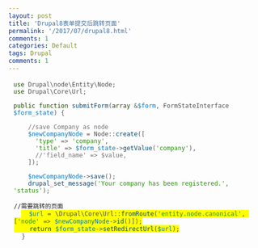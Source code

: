 ```yaml
---
layout: post
title: 'Drupal8表单提交后跳转页面'
permalink: '/2017/07/drupal8.html'
comments: 1
categories: Default
tags: Drupal
comments: 1
---
```

<pre class="codeblock language-php" style='background-attachment: initial; background-clip: initial; background-image: initial; background-origin: initial; background-position: initial; background-repeat: initial; background-size: initial; border-radius: 0.25em; border: none; box-sizing: border-box; color: #4e4e4e; font-family: Monaco, Consolas, "Andale Mono", "Ubuntu Mono", monospace; font-size: 13px; font-stretch: inherit; font-variant-numeric: inherit; line-height: inherit; margin-bottom: 0.5em; margin-top: 0.5em; padding: 0.25em 0.75em; vertical-align: baseline; white-space: pre-wrap;'><code class="language-php" style='background: none; border: 0px; box-sizing: border-box; font-family: Monaco, Consolas, "Andale Mono", "Ubuntu Mono", monospace; font-size: 0.92308em; font-stretch: inherit; font-style: inherit; font-variant: inherit; font-weight: inherit; line-height: inherit; margin: 0px; padding: 0px; vertical-align: baseline;'><span class="token keyword keyword-use" style="border: 0px; box-sizing: border-box; color: #1f4900; font-family: inherit; font-size: 12px; font-stretch: inherit; font-style: inherit; font-variant: inherit; font-weight: inherit; line-height: inherit; margin: 0px; padding: 0px; vertical-align: baseline;">use</span> <span class="token package" style="border: 0px; box-sizing: border-box; font-family: inherit; font-size: 12px; font-stretch: inherit; font-style: inherit; font-variant: inherit; font-weight: inherit; line-height: inherit; margin: 0px; padding: 0px; vertical-align: baseline;">Drupal<span class="token punctuation" style="border: 0px; box-sizing: border-box; color: #555555; font-family: inherit; font-stretch: inherit; font-style: inherit; font-variant: inherit; font-weight: inherit; line-height: inherit; margin: 0px; padding: 0px; vertical-align: baseline;">\</span>node<span class="token punctuation" style="border: 0px; box-sizing: border-box; color: #555555; font-family: inherit; font-stretch: inherit; font-style: inherit; font-variant: inherit; font-weight: inherit; line-height: inherit; margin: 0px; padding: 0px; vertical-align: baseline;">\</span>Entity<span class="token punctuation" style="border: 0px; box-sizing: border-box; color: #555555; font-family: inherit; font-stretch: inherit; font-style: inherit; font-variant: inherit; font-weight: inherit; line-height: inherit; margin: 0px; padding: 0px; vertical-align: baseline;">\</span>Node</span><span class="token punctuation" style="border: 0px; box-sizing: border-box; color: #555555; font-family: inherit; font-size: 12px; font-stretch: inherit; font-style: inherit; font-variant: inherit; font-weight: inherit; line-height: inherit; margin: 0px; padding: 0px; vertical-align: baseline;">;</span><br/><span class="token keyword keyword-use" style="border: 0px; box-sizing: border-box; color: #1f4900; font-family: inherit; font-size: 12px; font-stretch: inherit; font-style: inherit; font-variant: inherit; font-weight: inherit; line-height: inherit; margin: 0px; padding: 0px; vertical-align: baseline;">use</span> <span class="token package" style="border: 0px; box-sizing: border-box; font-family: inherit; font-size: 12px; font-stretch: inherit; font-style: inherit; font-variant: inherit; font-weight: inherit; line-height: inherit; margin: 0px; padding: 0px; vertical-align: baseline;">Drupal<span class="token punctuation" style="border: 0px; box-sizing: border-box; color: #555555; font-family: inherit; font-stretch: inherit; font-style: inherit; font-variant: inherit; font-weight: inherit; line-height: inherit; margin: 0px; padding: 0px; vertical-align: baseline;">\</span>Core<span class="token punctuation" style="border: 0px; box-sizing: border-box; color: #555555; font-family: inherit; font-stretch: inherit; font-style: inherit; font-variant: inherit; font-weight: inherit; line-height: inherit; margin: 0px; padding: 0px; vertical-align: baseline;">\</span>Url</span><span class="token punctuation" style="border: 0px; box-sizing: border-box; color: #555555; font-family: inherit; font-size: 12px; font-stretch: inherit; font-style: inherit; font-variant: inherit; font-weight: inherit; line-height: inherit; margin: 0px; padding: 0px; vertical-align: baseline;">;</span><br/><br/><span class="token keyword keyword-public" style="border: 0px; box-sizing: border-box; color: #1f4900; font-family: inherit; font-size: 12px; font-stretch: inherit; font-style: inherit; font-variant: inherit; font-weight: inherit; line-height: inherit; margin: 0px; padding: 0px; vertical-align: baseline;">public</span> <span class="token keyword keyword-function" style="border: 0px; box-sizing: border-box; color: #1f4900; font-family: inherit; font-size: 12px; font-stretch: inherit; font-style: inherit; font-variant: inherit; font-weight: inherit; line-height: inherit; margin: 0px; padding: 0px; vertical-align: baseline;">function</span> <span class="token function" style="border: 0px; box-sizing: border-box; color: #064771; font-family: inherit; font-size: 12px; font-stretch: inherit; font-style: inherit; font-variant: inherit; font-weight: inherit; line-height: inherit; margin: 0px; padding: 0px; vertical-align: baseline;">submitForm</span><span class="token punctuation" style="border: 0px; box-sizing: border-box; color: #555555; font-family: inherit; font-size: 12px; font-stretch: inherit; font-style: inherit; font-variant: inherit; font-weight: inherit; line-height: inherit; margin: 0px; padding: 0px; vertical-align: baseline;">(</span><span class="token keyword keyword-array" style="border: 0px; box-sizing: border-box; color: #1f4900; font-family: inherit; font-size: 12px; font-stretch: inherit; font-style: inherit; font-variant: inherit; font-weight: inherit; line-height: inherit; margin: 0px; padding: 0px; vertical-align: baseline;">array</span> <span class="token operator" style="border: 0px; box-sizing: border-box; color: #555555; font-family: inherit; font-size: 12px; font-stretch: inherit; font-style: inherit; font-variant: inherit; font-weight: inherit; line-height: inherit; margin: 0px; padding: 0px; vertical-align: baseline;">&amp;</span><span class="token variable" style="border: 0px; box-sizing: border-box; color: #0678be; font-family: inherit; font-size: 12px; font-stretch: inherit; font-style: inherit; font-variant: inherit; font-weight: inherit; line-height: inherit; margin: 0px; padding: 0px; vertical-align: baseline;">$form</span><span class="token punctuation" style="border: 0px; box-sizing: border-box; color: #555555; font-family: inherit; font-size: 12px; font-stretch: inherit; font-style: inherit; font-variant: inherit; font-weight: inherit; line-height: inherit; margin: 0px; padding: 0px; vertical-align: baseline;">,</span> FormStateInterface <span class="token variable" style="border: 0px; box-sizing: border-box; color: #0678be; font-family: inherit; font-size: 12px; font-stretch: inherit; font-style: inherit; font-variant: inherit; font-weight: inherit; line-height: inherit; margin: 0px; padding: 0px; vertical-align: baseline;">$form_state</span><span class="token punctuation" style="border: 0px; box-sizing: border-box; color: #555555; font-family: inherit; font-size: 12px; font-stretch: inherit; font-style: inherit; font-variant: inherit; font-weight: inherit; line-height: inherit; margin: 0px; padding: 0px; vertical-align: baseline;">)</span> <span class="token punctuation" style="border: 0px; box-sizing: border-box; color: #555555; font-family: inherit; font-size: 12px; font-stretch: inherit; font-style: inherit; font-variant: inherit; font-weight: inherit; line-height: inherit; margin: 0px; padding: 0px; vertical-align: baseline;">{</span><br/><br/>    <span class="token comment" spellcheck="true" style="border: none; box-sizing: border-box; color: #727272; font-family: inherit; font-size: 12px; font-stretch: inherit; font-style: inherit; font-variant: inherit; font-weight: inherit; line-height: inherit; margin: 0px; padding: 0px; vertical-align: baseline;">//save Company as node</span><br/>    <span class="token variable" style="border: 0px; box-sizing: border-box; color: #0678be; font-family: inherit; font-size: 12px; font-stretch: inherit; font-style: inherit; font-variant: inherit; font-weight: inherit; line-height: inherit; margin: 0px; padding: 0px; vertical-align: baseline;">$newCompanyNode</span> <span class="token operator" style="border: 0px; box-sizing: border-box; color: #555555; font-family: inherit; font-size: 12px; font-stretch: inherit; font-style: inherit; font-variant: inherit; font-weight: inherit; line-height: inherit; margin: 0px; padding: 0px; vertical-align: baseline;">=</span> <span class="token scope" style="border: 0px; box-sizing: border-box; font-family: inherit; font-size: 12px; font-stretch: inherit; font-style: inherit; font-variant: inherit; font-weight: inherit; line-height: inherit; margin: 0px; padding: 0px; vertical-align: baseline;">Node<span class="token punctuation" style="border: 0px; box-sizing: border-box; color: #555555; font-family: inherit; font-stretch: inherit; font-style: inherit; font-variant: inherit; font-weight: inherit; line-height: inherit; margin: 0px; padding: 0px; vertical-align: baseline;">::</span></span><span class="token function" style="border: 0px; box-sizing: border-box; color: #064771; font-family: inherit; font-size: 12px; font-stretch: inherit; font-style: inherit; font-variant: inherit; font-weight: inherit; line-height: inherit; margin: 0px; padding: 0px; vertical-align: baseline;">create</span><span class="token punctuation" style="border: 0px; box-sizing: border-box; color: #555555; font-family: inherit; font-size: 12px; font-stretch: inherit; font-style: inherit; font-variant: inherit; font-weight: inherit; line-height: inherit; margin: 0px; padding: 0px; vertical-align: baseline;">(</span><span class="token punctuation" style="border: 0px; box-sizing: border-box; color: #555555; font-family: inherit; font-size: 12px; font-stretch: inherit; font-style: inherit; font-variant: inherit; font-weight: inherit; line-height: inherit; margin: 0px; padding: 0px; vertical-align: baseline;">[</span><br/>      <span class="token string" style="border: 0px; box-sizing: border-box; color: #2b8f0c; font-family: inherit; font-size: 12px; font-stretch: inherit; font-style: inherit; font-variant: inherit; font-weight: inherit; line-height: inherit; margin: 0px; padding: 0px; vertical-align: baseline;">'type'</span> <span class="token operator" style="border: 0px; box-sizing: border-box; color: #555555; font-family: inherit; font-size: 12px; font-stretch: inherit; font-style: inherit; font-variant: inherit; font-weight: inherit; line-height: inherit; margin: 0px; padding: 0px; vertical-align: baseline;">=</span><span class="token operator" style="border: 0px; box-sizing: border-box; color: #555555; font-family: inherit; font-size: 12px; font-stretch: inherit; font-style: inherit; font-variant: inherit; font-weight: inherit; line-height: inherit; margin: 0px; padding: 0px; vertical-align: baseline;">&gt;</span> <span class="token string" style="border: 0px; box-sizing: border-box; color: #2b8f0c; font-family: inherit; font-size: 12px; font-stretch: inherit; font-style: inherit; font-variant: inherit; font-weight: inherit; line-height: inherit; margin: 0px; padding: 0px; vertical-align: baseline;">'company'</span><span class="token punctuation" style="border: 0px; box-sizing: border-box; color: #555555; font-family: inherit; font-size: 12px; font-stretch: inherit; font-style: inherit; font-variant: inherit; font-weight: inherit; line-height: inherit; margin: 0px; padding: 0px; vertical-align: baseline;">,</span><br/>      <span class="token string" style="border: 0px; box-sizing: border-box; color: #2b8f0c; font-family: inherit; font-size: 12px; font-stretch: inherit; font-style: inherit; font-variant: inherit; font-weight: inherit; line-height: inherit; margin: 0px; padding: 0px; vertical-align: baseline;">'title'</span> <span class="token operator" style="border: 0px; box-sizing: border-box; color: #555555; font-family: inherit; font-size: 12px; font-stretch: inherit; font-style: inherit; font-variant: inherit; font-weight: inherit; line-height: inherit; margin: 0px; padding: 0px; vertical-align: baseline;">=</span><span class="token operator" style="border: 0px; box-sizing: border-box; color: #555555; font-family: inherit; font-size: 12px; font-stretch: inherit; font-style: inherit; font-variant: inherit; font-weight: inherit; line-height: inherit; margin: 0px; padding: 0px; vertical-align: baseline;">&gt;</span> <span class="token variable" style="border: 0px; box-sizing: border-box; color: #0678be; font-family: inherit; font-size: 12px; font-stretch: inherit; font-style: inherit; font-variant: inherit; font-weight: inherit; line-height: inherit; margin: 0px; padding: 0px; vertical-align: baseline;">$form_state</span><span class="token operator" style="border: 0px; box-sizing: border-box; color: #555555; font-family: inherit; font-size: 12px; font-stretch: inherit; font-style: inherit; font-variant: inherit; font-weight: inherit; line-height: inherit; margin: 0px; padding: 0px; vertical-align: baseline;">-</span><span class="token operator" style="border: 0px; box-sizing: border-box; color: #555555; font-family: inherit; font-size: 12px; font-stretch: inherit; font-style: inherit; font-variant: inherit; font-weight: inherit; line-height: inherit; margin: 0px; padding: 0px; vertical-align: baseline;">&gt;</span><span class="token function" style="border: 0px; box-sizing: border-box; color: #064771; font-family: inherit; font-size: 12px; font-stretch: inherit; font-style: inherit; font-variant: inherit; font-weight: inherit; line-height: inherit; margin: 0px; padding: 0px; vertical-align: baseline;">getValue</span><span class="token punctuation" style="border: 0px; box-sizing: border-box; color: #555555; font-family: inherit; font-size: 12px; font-stretch: inherit; font-style: inherit; font-variant: inherit; font-weight: inherit; line-height: inherit; margin: 0px; padding: 0px; vertical-align: baseline;">(</span><span class="token string" style="border: 0px; box-sizing: border-box; color: #2b8f0c; font-family: inherit; font-size: 12px; font-stretch: inherit; font-style: inherit; font-variant: inherit; font-weight: inherit; line-height: inherit; margin: 0px; padding: 0px; vertical-align: baseline;">'company'</span><span class="token punctuation" style="border: 0px; box-sizing: border-box; color: #555555; font-family: inherit; font-size: 12px; font-stretch: inherit; font-style: inherit; font-variant: inherit; font-weight: inherit; line-height: inherit; margin: 0px; padding: 0px; vertical-align: baseline;">)</span><span class="token punctuation" style="border: 0px; box-sizing: border-box; color: #555555; font-family: inherit; font-size: 12px; font-stretch: inherit; font-style: inherit; font-variant: inherit; font-weight: inherit; line-height: inherit; margin: 0px; padding: 0px; vertical-align: baseline;">,</span><br/>      <span class="token comment" spellcheck="true" style="border: none; box-sizing: border-box; color: #727272; font-family: inherit; font-size: 12px; font-stretch: inherit; font-style: inherit; font-variant: inherit; font-weight: inherit; line-height: inherit; margin: 0px; padding: 0px; vertical-align: baseline;">//'field_name' =&gt; $value,</span><br/>    <span class="token punctuation" style="border: 0px; box-sizing: border-box; color: #555555; font-family: inherit; font-size: 12px; font-stretch: inherit; font-style: inherit; font-variant: inherit; font-weight: inherit; line-height: inherit; margin: 0px; padding: 0px; vertical-align: baseline;">]</span><span class="token punctuation" style="border: 0px; box-sizing: border-box; color: #555555; font-family: inherit; font-size: 12px; font-stretch: inherit; font-style: inherit; font-variant: inherit; font-weight: inherit; line-height: inherit; margin: 0px; padding: 0px; vertical-align: baseline;">)</span><span class="token punctuation" style="border: 0px; box-sizing: border-box; color: #555555; font-family: inherit; font-size: 12px; font-stretch: inherit; font-style: inherit; font-variant: inherit; font-weight: inherit; line-height: inherit; margin: 0px; padding: 0px; vertical-align: baseline;">;</span><br/><br/>    <span class="token variable" style="border: 0px; box-sizing: border-box; color: #0678be; font-family: inherit; font-size: 12px; font-stretch: inherit; font-style: inherit; font-variant: inherit; font-weight: inherit; line-height: inherit; margin: 0px; padding: 0px; vertical-align: baseline;">$newCompanyNode</span><span class="token operator" style="border: 0px; box-sizing: border-box; color: #555555; font-family: inherit; font-size: 12px; font-stretch: inherit; font-style: inherit; font-variant: inherit; font-weight: inherit; line-height: inherit; margin: 0px; padding: 0px; vertical-align: baseline;">-</span><span class="token operator" style="border: 0px; box-sizing: border-box; color: #555555; font-family: inherit; font-size: 12px; font-stretch: inherit; font-style: inherit; font-variant: inherit; font-weight: inherit; line-height: inherit; margin: 0px; padding: 0px; vertical-align: baseline;">&gt;</span><span class="token function" style="border: 0px; box-sizing: border-box; color: #064771; font-family: inherit; font-size: 12px; font-stretch: inherit; font-style: inherit; font-variant: inherit; font-weight: inherit; line-height: inherit; margin: 0px; padding: 0px; vertical-align: baseline;">save</span><span class="token punctuation" style="border: 0px; box-sizing: border-box; color: #555555; font-family: inherit; font-size: 12px; font-stretch: inherit; font-style: inherit; font-variant: inherit; font-weight: inherit; line-height: inherit; margin: 0px; padding: 0px; vertical-align: baseline;">(</span><span class="token punctuation" style="border: 0px; box-sizing: border-box; color: #555555; font-family: inherit; font-size: 12px; font-stretch: inherit; font-style: inherit; font-variant: inherit; font-weight: inherit; line-height: inherit; margin: 0px; padding: 0px; vertical-align: baseline;">)</span><span class="token punctuation" style="border: 0px; box-sizing: border-box; color: #555555; font-family: inherit; font-size: 12px; font-stretch: inherit; font-style: inherit; font-variant: inherit; font-weight: inherit; line-height: inherit; margin: 0px; padding: 0px; vertical-align: baseline;">;</span><br/>    <span class="token function" style="border: 0px; box-sizing: border-box; color: #064771; font-family: inherit; font-size: 12px; font-stretch: inherit; font-style: inherit; font-variant: inherit; font-weight: inherit; line-height: inherit; margin: 0px; padding: 0px; vertical-align: baseline;">drupal_set_message</span><span class="token punctuation" style="border: 0px; box-sizing: border-box; color: #555555; font-family: inherit; font-size: 12px; font-stretch: inherit; font-style: inherit; font-variant: inherit; font-weight: inherit; line-height: inherit; margin: 0px; padding: 0px; vertical-align: baseline;">(</span><span class="token string" style="border: 0px; box-sizing: border-box; color: #2b8f0c; font-family: inherit; font-size: 12px; font-stretch: inherit; font-style: inherit; font-variant: inherit; font-weight: inherit; line-height: inherit; margin: 0px; padding: 0px; vertical-align: baseline;">'Your company has been registered.'</span><span class="token punctuation" style="border: 0px; box-sizing: border-box; color: #555555; font-family: inherit; font-size: 12px; font-stretch: inherit; font-style: inherit; font-variant: inherit; font-weight: inherit; line-height: inherit; margin: 0px; padding: 0px; vertical-align: baseline;">,</span> <span class="token string" style="border: 0px; box-sizing: border-box; color: #2b8f0c; font-family: inherit; font-size: 12px; font-stretch: inherit; font-style: inherit; font-variant: inherit; font-weight: inherit; line-height: inherit; margin: 0px; padding: 0px; vertical-align: baseline;">'status'</span><span class="token punctuation" style="border: 0px; box-sizing: border-box; color: #555555; font-family: inherit; font-size: 12px; font-stretch: inherit; font-style: inherit; font-variant: inherit; font-weight: inherit; line-height: inherit; margin: 0px; padding: 0px; vertical-align: baseline;">)</span><span class="token punctuation" style="border: 0px; box-sizing: border-box; color: #555555; font-family: inherit; font-size: 12px; font-stretch: inherit; font-style: inherit; font-variant: inherit; font-weight: inherit; line-height: inherit; margin: 0px; padding: 0px; vertical-align: baseline;">;</span></code></pre>

<pre class="codeblock language-php" style='border-radius: 0.25em; border: none; box-sizing: border-box; font-family: monaco, consolas, "andale mono", "ubuntu mono", monospace; font-stretch: inherit; line-height: inherit; margin-bottom: 0.5em; margin-top: 0.5em; padding: 0.25em 0.75em; vertical-align: baseline; white-space: pre-wrap;'><code class="language-php" style='background: none; border: 0px; box-sizing: border-box; font-family: monaco, consolas, "andale mono", "ubuntu mono", monospace; font-stretch: inherit; font-style: inherit; font-variant: inherit; font-weight: inherit; line-height: inherit; margin: 0px; padding: 0px; vertical-align: baseline;'>//需要跳转的页面<br/>  </code><code class="language-php" style='background-image: none; border: 0px; box-sizing: border-box; color: #4e4e4e; font-family: monaco, consolas, "andale mono", "ubuntu mono", monospace; font-size: 0.92308em; font-stretch: inherit; font-style: inherit; font-variant: inherit; font-weight: inherit; line-height: inherit; margin: 0px; padding: 0px; vertical-align: baseline;'><span style="background-color: yellow;">  <span class="token variable" style="border: 0px; box-sizing: border-box; color: #0678be; font-family: inherit; font-size: 12px; font-stretch: inherit; font-style: inherit; font-variant: inherit; font-weight: inherit; line-height: inherit; margin: 0px; padding: 0px; vertical-align: baseline;">$url</span> <span class="token operator" style="border: 0px; box-sizing: border-box; color: #555555; font-family: inherit; font-size: 12px; font-stretch: inherit; font-style: inherit; font-variant: inherit; font-weight: inherit; line-height: inherit; margin: 0px; padding: 0px; vertical-align: baseline;">=</span> \<span class="token scope" style="border: 0px; box-sizing: border-box; font-family: inherit; font-size: 12px; font-stretch: inherit; font-style: inherit; font-variant: inherit; font-weight: inherit; line-height: inherit; margin: 0px; padding: 0px; vertical-align: baseline;">Drupal<span class="token punctuation" style="border: 0px; box-sizing: border-box; color: #555555; font-family: inherit; font-stretch: inherit; font-style: inherit; font-variant: inherit; font-weight: inherit; line-height: inherit; margin: 0px; padding: 0px; vertical-align: baseline;">\</span>Core<span class="token punctuation" style="border: 0px; box-sizing: border-box; color: #555555; font-family: inherit; font-stretch: inherit; font-style: inherit; font-variant: inherit; font-weight: inherit; line-height: inherit; margin: 0px; padding: 0px; vertical-align: baseline;">\</span>Url<span class="token punctuation" style="border: 0px; box-sizing: border-box; color: #555555; font-family: inherit; font-stretch: inherit; font-style: inherit; font-variant: inherit; font-weight: inherit; line-height: inherit; margin: 0px; padding: 0px; vertical-align: baseline;">::</span></span><span class="token function" style="border: 0px; box-sizing: border-box; color: #064771; font-family: inherit; font-size: 12px; font-stretch: inherit; font-style: inherit; font-variant: inherit; font-weight: inherit; line-height: inherit; margin: 0px; padding: 0px; vertical-align: baseline;">fromRoute</span><span class="token punctuation" style="border: 0px; box-sizing: border-box; color: #555555; font-family: inherit; font-size: 12px; font-stretch: inherit; font-style: inherit; font-variant: inherit; font-weight: inherit; line-height: inherit; margin: 0px; padding: 0px; vertical-align: baseline;">(</span><span class="token string" style="border: 0px; box-sizing: border-box; color: #2b8f0c; font-family: inherit; font-size: 12px; font-stretch: inherit; font-style: inherit; font-variant: inherit; font-weight: inherit; line-height: inherit; margin: 0px; padding: 0px; vertical-align: baseline;">'entity.node.canonical'</span><span class="token punctuation" style="border: 0px; box-sizing: border-box; color: #555555; font-family: inherit; font-size: 12px; font-stretch: inherit; font-style: inherit; font-variant: inherit; font-weight: inherit; line-height: inherit; margin: 0px; padding: 0px; vertical-align: baseline;">,</span> <span class="token punctuation" style="border: 0px; box-sizing: border-box; color: #555555; font-family: inherit; font-size: 12px; font-stretch: inherit; font-style: inherit; font-variant: inherit; font-weight: inherit; line-height: inherit; margin: 0px; padding: 0px; vertical-align: baseline;">[</span><span class="token string" style="border: 0px; box-sizing: border-box; color: #2b8f0c; font-family: inherit; font-size: 12px; font-stretch: inherit; font-style: inherit; font-variant: inherit; font-weight: inherit; line-height: inherit; margin: 0px; padding: 0px; vertical-align: baseline;">'node'</span> <span class="token operator" style="border: 0px; box-sizing: border-box; color: #555555; font-family: inherit; font-size: 12px; font-stretch: inherit; font-style: inherit; font-variant: inherit; font-weight: inherit; line-height: inherit; margin: 0px; padding: 0px; vertical-align: baseline;">=</span><span class="token operator" style="border: 0px; box-sizing: border-box; color: #555555; font-family: inherit; font-size: 12px; font-stretch: inherit; font-style: inherit; font-variant: inherit; font-weight: inherit; line-height: inherit; margin: 0px; padding: 0px; vertical-align: baseline;">&gt;</span> <span class="token variable" style="border: 0px; box-sizing: border-box; color: #0678be; font-family: inherit; font-size: 12px; font-stretch: inherit; font-style: inherit; font-variant: inherit; font-weight: inherit; line-height: inherit; margin: 0px; padding: 0px; vertical-align: baseline;">$newCompanyNode</span><span class="token operator" style="border: 0px; box-sizing: border-box; color: #555555; font-family: inherit; font-size: 12px; font-stretch: inherit; font-style: inherit; font-variant: inherit; font-weight: inherit; line-height: inherit; margin: 0px; padding: 0px; vertical-align: baseline;">-</span><span class="token operator" style="border: 0px; box-sizing: border-box; color: #555555; font-family: inherit; font-size: 12px; font-stretch: inherit; font-style: inherit; font-variant: inherit; font-weight: inherit; line-height: inherit; margin: 0px; padding: 0px; vertical-align: baseline;">&gt;</span><span class="token function" style="border: 0px; box-sizing: border-box; color: #064771; font-family: inherit; font-size: 12px; font-stretch: inherit; font-style: inherit; font-variant: inherit; font-weight: inherit; line-height: inherit; margin: 0px; padding: 0px; vertical-align: baseline;">id</span><span class="token punctuation" style="border: 0px; box-sizing: border-box; color: #555555; font-family: inherit; font-size: 12px; font-stretch: inherit; font-style: inherit; font-variant: inherit; font-weight: inherit; line-height: inherit; margin: 0px; padding: 0px; vertical-align: baseline;">(</span><span class="token punctuation" style="border: 0px; box-sizing: border-box; color: #555555; font-family: inherit; font-size: 12px; font-stretch: inherit; font-style: inherit; font-variant: inherit; font-weight: inherit; line-height: inherit; margin: 0px; padding: 0px; vertical-align: baseline;">)</span><span class="token punctuation" style="border: 0px; box-sizing: border-box; color: #555555; font-family: inherit; font-size: 12px; font-stretch: inherit; font-style: inherit; font-variant: inherit; font-weight: inherit; line-height: inherit; margin: 0px; padding: 0px; vertical-align: baseline;">]</span><span class="token punctuation" style="border: 0px; box-sizing: border-box; color: #555555; font-family: inherit; font-size: 12px; font-stretch: inherit; font-style: inherit; font-variant: inherit; font-weight: inherit; line-height: inherit; margin: 0px; padding: 0px; vertical-align: baseline;">)</span><span class="token punctuation" style="border: 0px; box-sizing: border-box; color: #555555; font-family: inherit; font-size: 12px; font-stretch: inherit; font-style: inherit; font-variant: inherit; font-weight: inherit; line-height: inherit; margin: 0px; padding: 0px; vertical-align: baseline;">;</span><br/>    <span class="token keyword keyword-return" style="border: 0px; box-sizing: border-box; color: #1f4900; font-family: inherit; font-size: 12px; font-stretch: inherit; font-style: inherit; font-variant: inherit; font-weight: inherit; line-height: inherit; margin: 0px; padding: 0px; vertical-align: baseline;">return</span> <span class="token variable" style="border: 0px; box-sizing: border-box; color: #0678be; font-family: inherit; font-size: 12px; font-stretch: inherit; font-style: inherit; font-variant: inherit; font-weight: inherit; line-height: inherit; margin: 0px; padding: 0px; vertical-align: baseline;">$form_state</span><span class="token operator" style="border: 0px; box-sizing: border-box; color: #555555; font-family: inherit; font-size: 12px; font-stretch: inherit; font-style: inherit; font-variant: inherit; font-weight: inherit; line-height: inherit; margin: 0px; padding: 0px; vertical-align: baseline;">-</span><span class="token operator" style="border: 0px; box-sizing: border-box; color: #555555; font-family: inherit; font-size: 12px; font-stretch: inherit; font-style: inherit; font-variant: inherit; font-weight: inherit; line-height: inherit; margin: 0px; padding: 0px; vertical-align: baseline;">&gt;</span><span class="token function" style="border: 0px; box-sizing: border-box; color: #064771; font-family: inherit; font-size: 12px; font-stretch: inherit; font-style: inherit; font-variant: inherit; font-weight: inherit; line-height: inherit; margin: 0px; padding: 0px; vertical-align: baseline;">setRedirectUrl</span><span class="token punctuation" style="border: 0px; box-sizing: border-box; color: #555555; font-family: inherit; font-size: 12px; font-stretch: inherit; font-style: inherit; font-variant: inherit; font-weight: inherit; line-height: inherit; margin: 0px; padding: 0px; vertical-align: baseline;">(</span><span class="token variable" style="border: 0px; box-sizing: border-box; color: #0678be; font-family: inherit; font-size: 12px; font-stretch: inherit; font-style: inherit; font-variant: inherit; font-weight: inherit; line-height: inherit; margin: 0px; padding: 0px; vertical-align: baseline;">$url</span><span class="token punctuation" style="border: 0px; box-sizing: border-box; color: #555555; font-family: inherit; font-size: 12px; font-stretch: inherit; font-style: inherit; font-variant: inherit; font-weight: inherit; line-height: inherit; margin: 0px; padding: 0px; vertical-align: baseline;">)</span><span class="token punctuation" style="border: 0px; box-sizing: border-box; color: #555555; font-family: inherit; font-size: 12px; font-stretch: inherit; font-style: inherit; font-variant: inherit; font-weight: inherit; line-height: inherit; margin: 0px; padding: 0px; vertical-align: baseline;">;</span></span><br/>  <span class="token punctuation" style="border: 0px; box-sizing: border-box; color: #555555; font-family: inherit; font-size: 12px; font-stretch: inherit; font-style: inherit; font-variant: inherit; font-weight: inherit; line-height: inherit; margin: 0px; padding: 0px; vertical-align: baseline;">}</span></code></pre>